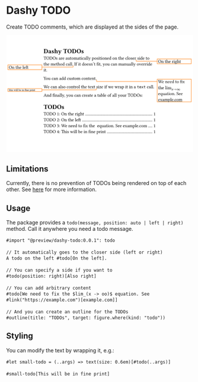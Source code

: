 # Dashy TODO

Create TODO comments, which are displayed at the sides of the page.

![Screenshot](example.svg)

## Limitations

Currently, there is no prevention of TODOs being rendered on top of each other. See [here](https://github.com/Otto-AA/dashy-todo/issues/1) for more information.

## Usage

The package provides a `todo(message, position: auto | left | right)` method. Call it anywhere you need a todo message.

```typst
#import "@preview/dashy-todo:0.0.1": todo

// It automatically goes to the closer side (left or right)
A todo on the left #todo[On the left].

// You can specify a side if you want to
#todo(position: right)[Also right]

// You can add arbitrary content
#todo[We need to fix the $lim_(x -> oo)$ equation. See #link("https://example.com")[example.com]]

// And you can create an outline for the TODOs
#outline(title: "TODOs", target: figure.where(kind: "todo"))
```

## Styling

You can modify the text by wrapping it, e.g.:

```
#let small-todo = (..args) => text(size: 0.6em)[#todo(..args)]

#small-todo[This will be in fine print]
```